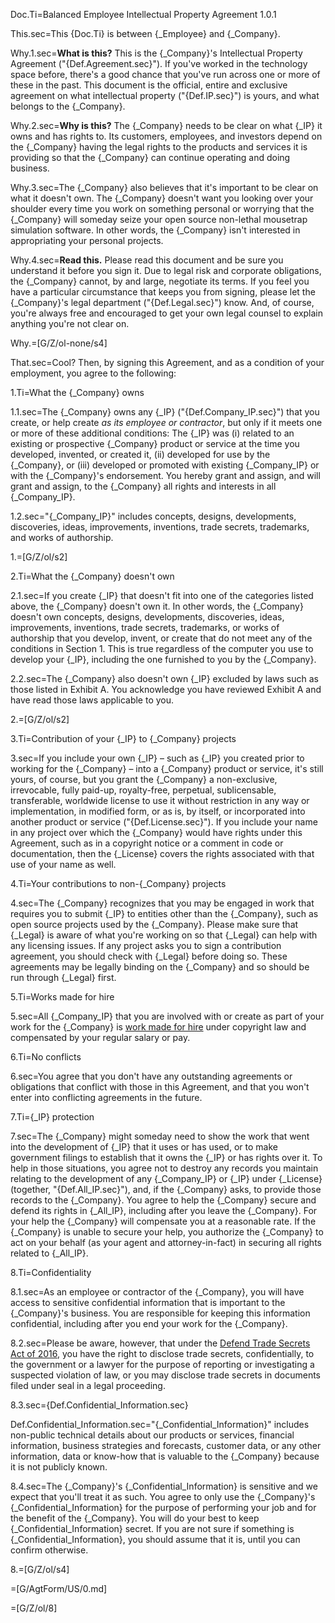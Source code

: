 Doc.Ti=Balanced Employee Intellectual Property Agreement 1.0.1

This.sec=This {Doc.Ti} is between {_Employee} and {_Company}.

Why.1.sec=<b>What is this?</b> This is the {_Company}'s Intellectual Property Agreement ("{Def.Agreement.sec}"). If you've worked in the technology space before, there's a good chance that you've run across one or more of these in the past. This document is the official, entire and exclusive agreement on what intellectual property ("{Def.IP.sec}") is yours, and what belongs to the {_Company}.

Why.2.sec=<b>Why is this?</b> The {_Company} needs to be clear on what {_IP} it owns and has rights to. Its customers, employees, and investors depend on the {_Company} having the legal rights to the products and services it is providing so that the {_Company} can continue operating and doing business.

Why.3.sec=The {_Company} also believes that it's important to be clear on what it doesn't own. The {_Company} doesn't want you looking over your shoulder every time you work on something personal or worrying that the {_Company} will someday seize your open source non-lethal mousetrap simulation software. In other words, the {_Company} isn't interested in appropriating your personal projects.

Why.4.sec=<b>Read this.</b> Please read this document and be sure you understand it before you sign it. Due to legal risk and corporate obligations, the {_Company} cannot, by and large, negotiate its terms. If you feel you have a particular circumstance that keeps you from signing, please let the {_Company}'s legal department ("{Def.Legal.sec}") know. And, of course, you're always free and encouraged to get your own legal counsel to explain anything you're not clear on.

Why.=[G/Z/ol-none/s4]

That.sec=Cool? Then, by signing this Agreement, and as a condition of your employment, you agree to the following:

1.Ti=What the {_Company} owns

1.1.sec=The {_Company} owns any {_IP} ("{Def.Company_IP.sec}") that you create, or help create <i>as its employee or contractor</i>, but only if it meets one or more of these additional conditions: The {_IP} was (i) related to an existing or prospective {_Company} product or service at the time you developed, invented, or created it, (ii) developed for use by the {_Company}, or (iii) developed or promoted with existing {_Company_IP} or with the {_Company}'s endorsement. You hereby grant and assign, and will grant and assign, to the {_Company} all rights and interests in all {_Company_IP}.

1.2.sec="{_Company_IP}" includes concepts, designs, developments, discoveries, ideas, improvements, inventions, trade secrets, trademarks, and works of authorship.

1.=[G/Z/ol/s2]

2.Ti=What the {_Company} doesn't own

2.1.sec=If you create {_IP} that doesn't fit into one of the categories listed above, the {_Company} doesn't own it. In other words, the {_Company} doesn't own concepts, designs, developments, discoveries, ideas, improvements, inventions, trade secrets, trademarks, or works of authorship that you develop, invent, or create that do not meet any of the conditions in Section 1. This is true regardless of the computer you use to develop your {_IP}, including the one furnished to you by the {_Company}.

2.2.sec=The {_Company} also doesn't own {_IP} excluded by laws such as those listed in Exhibit A. You acknowledge you have reviewed Exhibit A and have read those laws applicable to you.

2.=[G/Z/ol/s2]

3.Ti=Contribution of your {_IP} to {_Company} projects

3.sec=If you include your own {_IP} – such as {_IP} you created prior to working for the {_Company} – into a {_Company} product or service, it's still yours, of course, but you grant the {_Company} a non-exclusive, irrevocable, fully paid-up, royalty-free, perpetual, sublicensable, transferable, worldwide license to use it without restriction in any way or implementation, in modified form, or as is, by itself, or incorporated into another product or service ("{Def.License.sec}"). If you include your name in any project over which the {_Company} would have rights under this Agreement, such as in a copyright notice or a comment in code or documentation, then the {_License} covers the rights associated with that use of your name as well.

4.Ti=Your contributions to non-{_Company} projects

4.sec=The {_Company} recognizes that you may be engaged in work that requires you to submit {_IP} to entities other than the {_Company}, such as open source projects used by the {_Company}. Please make sure that {_Legal} is aware of what you're working on so that {_Legal} can help with any licensing issues. If any project asks you to sign a contribution agreement, you should check with {_Legal} before doing so. These agreements may be legally binding on the {_Company} and so should be run through {_Legal} first.

5.Ti=Works made for hire

5.sec=All {_Company_IP} that you are involved with or create as part of your work for the {_Company} is <a href="http://www.copyright.gov/circs/circ09.pdf">work made for hire</a> under copyright law and compensated by your regular salary or pay.

6.Ti=No conflicts

6.sec=You agree that you don't have any outstanding agreements or obligations that conflict with those in this Agreement, and that you won't enter into conflicting agreements in the future.

7.Ti={_IP} protection

7.sec=The {_Company} might someday need to show the work that went into the development of {_IP} that it uses or has used, or to make government filings to establish that it owns the {_IP} or has rights over it. To help in those situations, you agree not to destroy any records you maintain relating to the development of any {_Company_IP} or {_IP} under {_License} (together, "{Def.All_IP.sec}"), and, if the {_Company} asks, to provide those records to the {_Company}. You agree to help the {_Company} secure and defend its rights in {_All_IP}, including after you leave the {_Company}. For your help the {_Company} will compensate you at a reasonable rate. If the {_Company} is unable to secure your help, you authorize the {_Company} to act on your behalf (as your agent and attorney-in-fact) in securing all rights related to {_All_IP}.

8.Ti=Confidentiality

8.1.sec=As an employee or contractor of the {_Company}, you will have access to sensitive confidential information that is important to the {_Company}'s business. You are responsible for keeping this information confidential, including after you end your work for the {_Company}.

8.2.sec=Please be aware, however, that under the <a href="http://uscode.house.gov/view.xhtml?req=title:18%20section:1833%20edition:prelim">Defend Trade Secrets Act of 2016</a>, you have the right to disclose trade secrets, confidentially, to the government or a lawyer for the purpose of reporting or investigating a suspected violation of law, or you may disclose trade secrets in documents filed under seal in a legal proceeding.

8.3.sec={Def.Confidential_Information.sec}

Def.Confidential_Information.sec="{_Confidential_Information}" includes non-public technical details about our products or services, financial information, business strategies and forecasts, customer data, or any other information, data or know-how that is valuable to the {_Company} because it is not publicly known.

8.4.sec=The {_Company}'s {_Confidential_Information} is sensitive and we expect that you'll treat it as such. You agree to only use the {_Company}'s {_Confidential_Information} for the purpose of performing your job and for the benefit of the {_Company}. You will do your best to keep {_Confidential_Information} secret. If you are not sure if something is {_Confidential_Information}, you should assume that it is, until you can confirm otherwise.

8.=[G/Z/ol/s4]

=[G/AgtForm/US/0.md]

=[G/Z/ol/8]